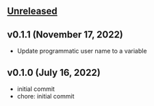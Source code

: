 <a name="unreleased"></a>
## [Unreleased]

<a name="v0.1.1"></a>
## v0.1.1 (November 17, 2022)

- Update programmatic user name to a variable


<a name="v0.1.0"></a>
## v0.1.0 (July 16, 2022)

- initial commit
- chore: initial commit


[Unreleased]: https://github.com/spotinst/terraform-spotinst-NAME/compare/v0.1.0...HEAD
